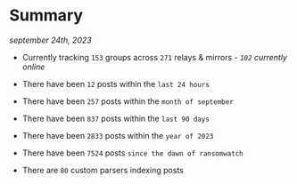 
# Summary
_september 24th, 2023_

- Currently tracking `153` groups across `271` relays & mirrors - _`102` currently online_

- There have been `12` posts within the `last 24 hours`

- There have been `257` posts within the `month of september`

- There have been `837` posts within the `last 90 days`

- There have been `2833` posts within the `year of 2023`

- There have been `7524` posts `since the dawn of ransomwatch`

- There are `80` custom parsers indexing posts
